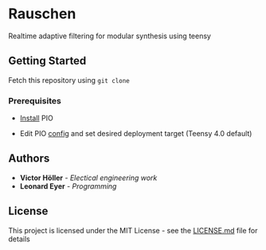 # Rauschen

Realtime adaptive filtering for modular synthesis using teensy

## Getting Started

Fetch this repository using ```git clone ```

### Prerequisites

* [Install](https://platformio.org/platformio-ide) PIO

* Edit PIO [config](platformio.ini) and set desired deployment target (Teensy 4.0 default)


<!-- ### Installing

A step by step series of examples that tell you how to get a development env running

Say what the step will be

```
Give the example
```

And repeat

```
until finished
```

End with an example of getting some data out of the system or using it for a little demo -->

<!-- ## Running the tests

Explain how to run the automated tests for this system -->

<!-- ### Break down into end to end tests

Explain what these tests test and why

```
Give an example
```

### And coding style tests

Explain what these tests test and why

```
Give an example
``` -->

<!-- ## Deployment

Add additional notes about how to deploy this on a live system -->

## Authors

* **Victor Höller** - *Electical engineering work*
* **Leonard Eyer** - *Programming*

## License

This project is licensed under the MIT License - see the [LICENSE.md](LICENSE.md) file for details

<!-- ## Acknowledgments

* Hat tip to anyone whose code was used
* Inspiration
* etc -->
